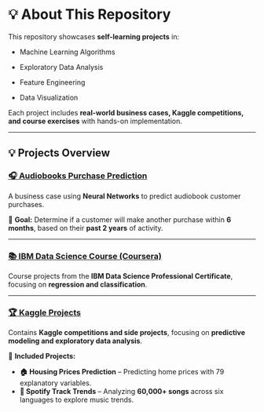 # **💡 About This Repository**  

This repository showcases **self-learning projects** in:  

- Machine Learning Algorithms  

- Exploratory Data Analysis  

- Feature Engineering  

- Data Visualization  

Each project includes **real-world business cases, Kaggle competitions, and course exercises** with hands-on implementation.  

---

## **💡 Projects Overview**  

### **[🎧 Audiobooks Purchase Prediction](./Audiobooks_Purchase_Prediction)**  

A business case using **Neural Networks** to predict audiobook customer purchases.  

📌 **Goal:** Determine if a customer will make another purchase within **6 months**, based on their **past 2 years** of activity.  

---

### **[📚 IBM Data Science Course (Coursera)](./Coursera_IBM)**  

Course projects from the **IBM Data Science Professional Certificate**, focusing on **regression and classification**.  

---

### **[🏆 Kaggle Projects](./Kaggle)**  

Contains **Kaggle competitions and side projects**, focusing on **predictive modeling and exploratory data analysis**.  

📌 **Included Projects:**  

- **🏠 Housing Prices Prediction** – Predicting home prices with 79 explanatory variables.  
- **🎵 Spotify Track Trends** – Analyzing **60,000+ songs** across six languages to explore music trends.  
